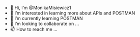 - 👋 Hi, I’m @MonikaMisiewicz1
- 👀 I’m interested in learning more about APIs and POSTMAN
- 🌱 I’m currently learning POSTMAN
- 💞️ I’m looking to collaborate on ...
- 📫 How to reach me ...

<!---
MonikaMisiewicz1/MonikaMisiewicz1 is a ✨ special ✨ repository because its `README.md` (this file) appears on your GitHub profile.
You can click the Preview link to take a look at your changes.
--->
